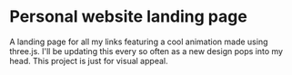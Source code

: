 # Personal website landing page 
A landing page for all my links featuring a cool animation made using three.js. I'll be updating this every so often as a new design pops into my head. This project is just for visual appeal. 
